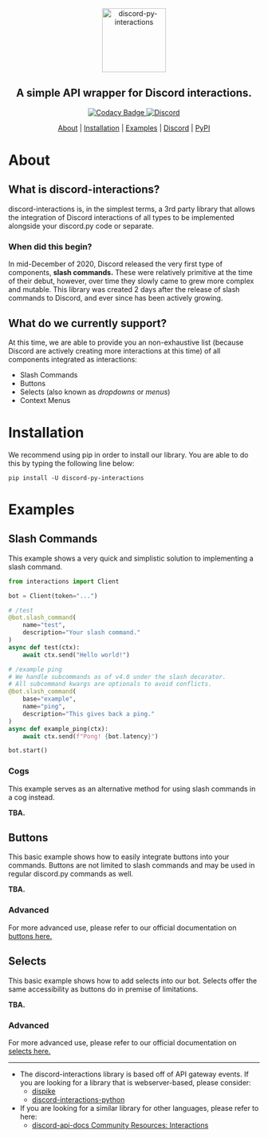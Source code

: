 <div align="center">
    <a href="https://pypi.org/project/discord-py-slash-command/">
        <img src="https://raw.githubusercontent.com/discord-py-slash-commands/discord-py-interactions/goverfl0w-new-readme/.github/banner_transparent.png" alt="discord-py-interactions" height="128">
    </a>
    <h2>A simple API wrapper for Discord interactions.</h2>
</div>

<div align="center">
        <a href="https://app.codacy.com/gh/eunwoo1104/discord-py-slash-command?utm_source=github.com&utm_medium=referral&utm_content=eunwoo1104/discord-py-slash-command&utm_campaign=Badge_Grade_Settings">
            <img src="https://api.codacy.com/project/badge/Grade/224bdbe58f8f43f28a093a33a7546456" alt="Codacy Badge">
        </a>
        <a href="https://discord.gg/KkgMBVuEkx">
            <img alt="Discord" src="https://img.shields.io/discord/789032594456576001">
        </a>
</div>

<p align="center">
    <a href="#about">About</a> |
    <a href="#installation">Installation</a> |
    <a href="#examples">Examples</a> |
    <a href="https://discord.gg/KkgMBVuEkx">Discord</a> |
    <a href="https://pypi.org/project/discord-py-slash-command/">PyPI</a>
</p>

# About
## What is discord-interactions?
discord-interactions is, in the simplest terms, a 3rd party library that allows the integration of Discord
interactions of all types to be implemented alongside your discord.py code or separate.

### When did this begin?
In mid-December of 2020, Discord released the very first type of components, **slash commands.** These were
relatively primitive at the time of their debut, however, over time they slowly came to grew more complex
and mutable. This library was created 2 days after the release of slash commands to Discord, and ever since
has been actively growing.

## What do we currently support?
At this time, we are able to provide you an non-exhaustive list (because Discord are actively
creating more interactions at this time) of all components integrated as interactions:

* Slash Commands
* Buttons
* Selects (also known as *dropdowns* or *menus*)
* Context Menus

# Installation
We recommend using pip in order to install our library. You are able to do this by typing the following line below:

`pip install -U discord-py-interactions`

# Examples
## Slash Commands
This example shows a very quick and simplistic solution to implementing a slash command.

```py
from interactions import Client

bot = Client(token="...")

# /test
@bot.slash_command(
    name="test",
    description="Your slash command."
)
async def test(ctx):
    await ctx.send("Hello world!")

# /example ping
# We handle subcommands as of v4.0 under the slash decorator.
# All subcommand kwargs are optionals to avoid conflicts.
@bot.slash_command(
    base="example",
    name="ping",
    description="This gives back a ping."
)
async def example_ping(ctx):
    await ctx.send(f"Pong! {bot.latency}")

bot.start()
```

### Cogs
This example serves as an alternative method for using slash commands in a cog instead.

**TBA.**

## Buttons
This basic example shows how to easily integrate buttons into your commands. Buttons are not limited to
slash commands and may be used in regular discord.py commands as well.

**TBA.**

### Advanced
For more advanced use, please refer to our official documentation on [buttons here.](https://discord-py-slash-command.readthedocs.io/en/latest/components.html#responding-to-interactions)

## Selects
This basic example shows how to add selects into our bot. Selects offer the same accessibility as buttons do
in premise of limitations.

**TBA.**

### Advanced
For more advanced use, please refer to our official documentation on [selects here.](https://discord-py-slash-command.readthedocs.io/en/latest/components.html#what-about-selects-dropdowns)

--------

- The discord-interactions library is based off of API gateway events. If you are looking for a library that is webserver-based, please consider:
    - [dispike](https://github.com/ms7m/dispike)
    - [discord-interactions-python](https://github.com/discord/discord-interactions-python)
- If you are looking for a similar library for other languages, please refer to here:
    - [discord-api-docs Community Resources: Interactions](https://discord.com/developers/docs/topics/community-resources#interactions)

